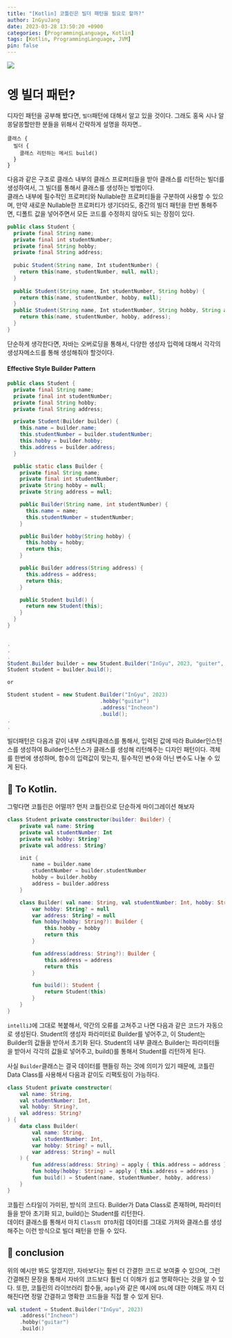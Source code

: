 ```yaml
---
title: "[Kotlin] 코틀린은 빌더 패턴을 필요로 할까?"
author: InGyuJang
date: 2023-03-28 13:50:20 +0900
categories: [ProgrammingLanguage, Kotlin]
tags: [Kotlin, ProgrammingLanguage, JVM]
pin: false
---
```

![](https://media.giphy.com/media/xT5LMJT72fM6WKP0is/giphy.gif)

#  엥 빌더 패턴?
디자인 패턴을 공부해 봤다면, `빌더`패턴에 대해서 알고 있을 것이다. 그래도 홍옥 시나 알쏭달쏭할만한 분들을 위해서 간략하게 설명을 하자면..

```
클래스 {
  빌더 {
    클래스 리턴하는 메서드 build()
  }
}
```
다음과 같은 구조로 클래스 내부의 클래스 프로퍼티들을 받아 클래스를 리턴하는 빌더를 생성하여서, 그 빌더를 통해서 클래스를 생성하는 방법이다.  
클래스 내부에 필수적인 프로퍼티와 Nullable한 프로퍼티들을 구분하여 사용할 수 있으며, 만약 새로운 Nullable한 프로퍼티가 생기더라도, 중간의 빌더 패턴을 한번 통해주면, 디폴트 값을 넣어주면서 모든 코드를 수정하지 않아도 되는 장점이 있다.

```java
public class Student {
  private final String name;
  private final int studentNumber;
  private final String hobby;
  private final String address;
  
  pubic Student(String name, Int studentNumber) {
    return this(name, studentNumber, null, null);
  }
  
  public Student(String name, Int studentNumber, String hobby) {
    return this(name, studentNumber, hobby, null);
  }
  public Student(String name, Int studentNumber, String hobby, String address) {
    return this(name, studentNumber, hobby, address);
  }
}
```
단순하게 생각한다면, 자바는 오버로딩을 통해서, 다양한 생성자 입력에 대해서 각각의 생성자메소드를 통해 생성해줘야 할것이다.

#### Effective Style Builder Pattern

```java
public class Student {
  private final String name;
  private final int studentNumber;
  private final String hobby;
  private final String address;

  private Student(Builder builder) {
    this.name = builder.name;
    this.studentNumber = builder.studentNumber;
    this.hobby = builder.hobby;
    this.address = builder.address;
  }

  public static class Builder {
    private final String name;
    private final int studentNumber;
    private String hobby = null;
    private String address = null;

    public Builder(String name, int studentNumber) {
      this.name = name;
      this.studentNumber = studentNumber;
    }

    public Builder hobby(String hobby) {
      this.hobby = hobby;
      return this;
    }

    public Builder address(String address) {
      this.address = address;
      return this;
    }

    public Student build() {
      return new Student(this);
    }
  }
}


.
.
.
Student.Builder builder = new Student.Builder("InGyu", 2023, "guiter", "Incheon");
Student student = builder.build();

or

Student student = new Student.Builder("InGyu", 2023)
                              .hobby("guitar")
                              .address("Incheon")
                              .build();
.
.
```
빌더패턴은 다음과 같이 내부 스태틱클래스를 통해서, 입력된 값에 따라 Builder인스턴스를 생성하여 Builder인스턴스가 클래스를 생성해 리턴해주는 디자인 패턴이다. 객체를 한번에 생성하며, 함수의 입력값이 맞는지, 필수적인 변수와 아닌 변수도 나눌 수 있게 된다.

## 🤦 To Kotlin.
그렇다면 코틀린은 어떨까? 먼저 코틀린으로 단순하게 마이그레이션 해보자

```kotlin
class Student private constructor(builder: Builder) {
    private val name: String
    private val studentNumber: Int
    private val hobby: String?
    private val address: String?

    init {
        name = builder.name
        studentNumber = builder.studentNumber
        hobby = builder.hobby
        address = builder.address
    }

    class Builder( val name: String, val studentNumber: Int, hobby: String?, address: String?) {
        var hobby: String? = null
        var address: String? = null
        fun hobby(hobby: String?): Builder {
            this.hobby = hobby
            return this
        }

        fun address(address: String?): Builder {
            this.address = address
            return this
        }

        fun build(): Student {
            return Student(this)
        }
    }
}
```
`intelliJ`에 그대로 복붙해서, 약간의 오류를 고쳐주고 나면 다음과 같은 코드가 자동으로 생성된다. Student의 생성자 파라미터로 Builder를 넣어주고, 이 Student는 Builder의 값들을 받아서 초기화 된다. Student의 내부 클래스 Builder는 파라미터들을 받아서 각각의 값들로 넣어주고, build()를 통해서 Student를 리턴하게 된다.

사실 `Builder`클래스는 결국 데이터를 핸들링 하는 것에 의미가 있기 때문에, 코틀린 Data Class를 사용해서 다음과 같이도 리팩토링이 가능하다.
```kotlin
class Student private constructor(
    val name: String,
    val studentNumber: Int,
    val hobby: String?,
    val address: String?
) {
    data class Builder(
        val name: String,
        val studentNumber: Int,
        var hobby: String? = null,
        var address: String? = null
    ) {
        fun address(address: String) = apply { this.address = address }
        fun hobby(hobby: String) = apply { this.address = address }
        fun build() = Student(name, studentNumber, hobby, address)
    }
}
```
코틀린 스타일이 가미된, 방식의 코드다. Builder가 Data Class로 존재하며, 파라미터들을 받아 초기화 되고, build()는 Student를 리턴한다.  
데이터 클래스를 통해서 마치 `Class의 DTO`처럼 데이터를 그대로 가져와 클래스를 생성해주는 이런 방식으로 빌더 패턴을 만들 수 있다.  


## 📎 conclusion
위의 예시만 봐도 알겠지만, 자바보다는 훨씬 더 간결한 코드로 보여줄 수 있으며, 그런 간결해진 문장을 통해서 자바의 코드보다 훨씬 더 이해가 쉽고 명확하다는 것을 알 수 있다. 또한, 코틀린의 라이브러리 함수들, `apply`와 같은 예시에 `DSL`에 대한 이해도 까지 더해진다면 정말 간결하고 명확한 코드들을 직접 짤 수 있게 된다.  

```kotlin
val student = Student.Builder("InGyu", 2023)
    .address("Incheon")
    .hobby("guitar")
    .build()
```